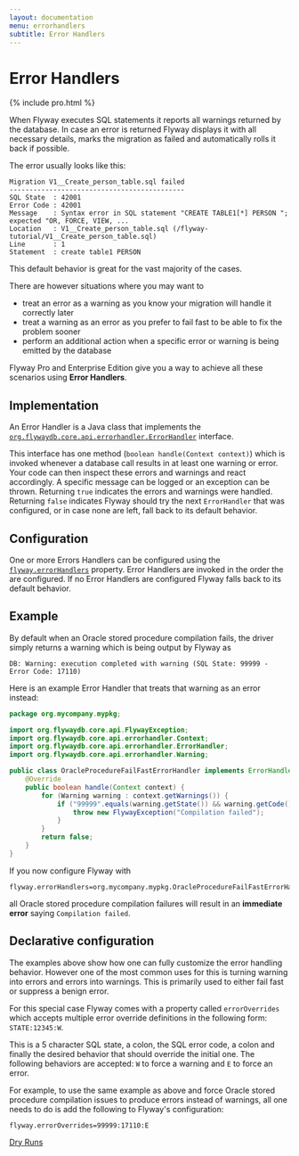 ```yaml
---
layout: documentation
menu: errorhandlers
subtitle: Error Handlers
---
```

# Error Handlers
{% include pro.html %}

When Flyway executes SQL statements it reports all warnings returned by the database. In case an error is returned
Flyway displays it with all necessary details, marks the migration as failed and automatically rolls it back if possible.

The error usually looks like this:

```
Migration V1__Create_person_table.sql failed
--------------------------------------------
SQL State  : 42001
Error Code : 42001
Message    : Syntax error in SQL statement "CREATE TABLE1[*] PERSON "; expected "OR, FORCE, VIEW, ...
Location   : V1__Create_person_table.sql (/flyway-tutorial/V1__Create_person_table.sql)
Line       : 1
Statement  : create table1 PERSON
```

This default behavior is great for the vast majority of the cases.
 
There are however situations where you may want to
- treat an error as a warning as you know your migration will handle it correctly later
- treat a warning as an error as you prefer to fail fast to be able to fix the problem sooner
- perform an additional action when a specific error or warning is being emitted by the database

Flyway Pro and Enterprise Edition give you a way to achieve all these scenarios using **Error Handlers**.

## Implementation

An Error Handler is a Java class that implements the
[`org.flywaydb.core.api.errorhandler.ErrorHandler`](/documentation/api/javadoc/org/flywaydb/core/api/errorhandler/ErrorHandler.html) interface.

This interface has one method (`boolean handle(Context context)`) which is invoked whenever a database call results in
at least one warning or error. Your code can then inspect these errors and warnings and react accordingly. A specific
message can be logged or an exception can be thrown. Returning `true` indicates the errors and warnings were handled.
Returning `false` indicates Flyway should try the next `ErrorHandler` that was configured, or in case none are left,
fall back to its default behavior.

## Configuration

One or more Errors Handlers can be configured using the
[`flyway.errorHandlers`](/documentation/commandline/migrate#errorHandlers) property.
Error Handlers are invoked
in the order the are configured. If no Error Handlers are configured Flyway falls back to its default behavior.

## Example

By default when an Oracle stored procedure compilation fails, the driver simply returns a warning which is being output
by Flyway as

```
DB: Warning: execution completed with warning (SQL State: 99999 - Error Code: 17110)
```

Here is an example Error Handler that treats that warning as an error instead:

```java
package org.mycompany.mypkg;

import org.flywaydb.core.api.FlywayException;
import org.flywaydb.core.api.errorhandler.Context;
import org.flywaydb.core.api.errorhandler.ErrorHandler;
import org.flywaydb.core.api.errorhandler.Warning;

public class OracleProcedureFailFastErrorHandler implements ErrorHandler {
    @Override
    public boolean handle(Context context) {
        for (Warning warning : context.getWarnings()) {
            if ("99999".equals(warning.getState()) && warning.getCode() == 17110) {
                throw new FlywayException("Compilation failed");
            }
        }
        return false;
    }
}
```

If you now configure Flyway with

```properties
flyway.errorHandlers=org.mycompany.mypkg.OracleProcedureFailFastErrorHandler
```

all Oracle stored procedure compilation failures will result in an **immediate error** saying `Compilation failed`.

## Declarative configuration

The examples above show how one can fully customize the error handling behavior. However one of the most common uses for
this is turning warning into errors and errors into warnings. This is primarily used to either fail fast or suppress a
benign error.

For this special case Flyway comes with a property called `errorOverrides` which accepts multiple error override
definitions in the following form: `STATE:12345:W`.

This is a 5 character SQL state, a colon, the SQL error code, a colon and finally the desired
behavior that should override the initial one. The following behaviors are accepted: `W` to force a warning
and `E` to force an error.
             
For example, to use the same example as above and force Oracle stored procedure compilation issues to produce
errors instead of warnings, all one needs to do is add the following to Flyway's configuration:

```properties
flyway.errorOverrides=99999:17110:E
```

<p class="next-steps">
    <a class="btn btn-primary" href="/documentation/dryruns">Dry Runs <i class="fa fa-arrow-right"></i></a>
</p>
